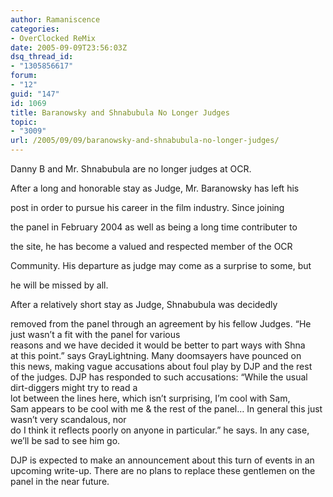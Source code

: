 ```yaml
---
author: Ramaniscence
categories:
- OverClocked ReMix
date: 2005-09-09T23:56:03Z
dsq_thread_id:
- "1305856617"
forum:
- "12"
guid: "147"
id: 1069
title: Baranowsky and Shnabubula No Longer Judges
topic:
- "3009"
url: /2005/09/09/baranowsky-and-shnabubula-no-longer-judges/
---
```


Danny B and Mr. Shnabubula are no longer judges at OCR.

After a long and honorable stay as Judge, Mr. Baranowsky has left his
  
post in order to pursue his career in the film industry. Since joining
  
the panel in February 2004 as well as being a long time contributer to
  
the site, he has become a valued and respected member of the OCR
  
Community. His departure as judge may come as a surprise to some, but
  
he will be missed by all.<span class="postbody"><br /> </span>

After a relatively short stay as Judge, Shnabubula was decidedly
  
removed from the panel through an agreement by his fellow Judges. &#8220;<span class="postbody">He<br /> just wasn&#8217;t a fit with the panel for various<br /> reasons and we have decided it would be better to part ways with Shna<br /> at this point.&#8221; says GrayLightning. Many doomsayers have pounced on<br /> this news, making vague accusations about foul play by DJP and the rest<br /> of the judges. DJP has responded to such accusations: &#8220;</span><span class="postbody">While the usual dirt-diggers might try to read a<br /> lot between the lines here, which isn&#8217;t surprising, I&#8217;m cool with Sam,<br /> Sam appears to be cool with me & the rest of the panel&#8230; In general this just wasn&#8217;t very scandalous, nor<br /> do I think it reflects poorly on anyone in particular.&#8221; he says. In any case, we&#8217;ll be sad to see him go.</p> 

<p>
  DJP is expected to make an announcement about this turn of events in an<br /> upcoming write-up. There are no plans to replace these gentlemen on the<br /> panel in the near future.</span>
</p>